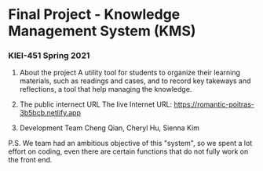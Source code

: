 # Final Project - Knowledge Management System (KMS)

### KIEI-451 Spring 2021

1. About the project
A utility tool for students to organize their learning materials, such as readings and cases, and to record key takeways and reflections, a tool that help managing the knowledge.

2. The public internect URL
The live Internet URL: https://romantic-poitras-3b5bcb.netlify.app

3. Development Team
Cheng Qian, Cheryl Hu, Sienna Kim

P.S. We team had an ambitious objective of this "system", so we spent a lot effort on coding, even there are certain functions that do not fully work on the front end.
